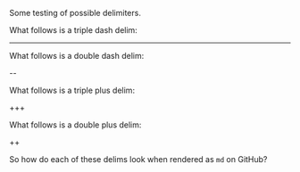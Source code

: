Some testing of possible delimiters.

What follows is a triple dash delim:

---

What follows is a double dash delim:

--

What follows is a triple plus delim:


+++


What follows is a double plus delim:

++

So how do each of these delims look when rendered as `md` on GitHub?